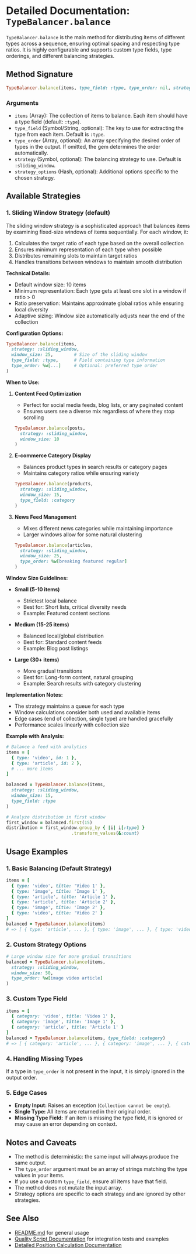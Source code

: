 # Detailed Documentation: `TypeBalancer.balance`

`TypeBalancer.balance` is the main method for distributing items of different types across a sequence, ensuring optimal spacing and respecting type ratios. It is highly configurable and supports custom type fields, type orderings, and different balancing strategies.

## Method Signature

```ruby
TypeBalancer.balance(items, type_field: :type, type_order: nil, strategy: nil, **strategy_options)
```

### Arguments
- `items` (Array<Hash>): The collection of items to balance. Each item should have a type field (default: `:type`).
- `type_field` (Symbol/String, optional): The key to use for extracting the type from each item. Default is `:type`.
- `type_order` (Array<String>, optional): An array specifying the desired order of types in the output. If omitted, the gem determines the order automatically.
- `strategy` (Symbol, optional): The balancing strategy to use. Default is `:sliding_window`.
- `strategy_options` (Hash, optional): Additional options specific to the chosen strategy.

## Available Strategies

### 1. Sliding Window Strategy (default)
The sliding window strategy is a sophisticated approach that balances items by examining fixed-size windows of items sequentially. For each window, it:
1. Calculates the target ratio of each type based on the overall collection
2. Ensures minimum representation of each type when possible
3. Distributes remaining slots to maintain target ratios
4. Handles transitions between windows to maintain smooth distribution

**Technical Details:**
- Default window size: 10 items
- Minimum representation: Each type gets at least one slot in a window if ratio > 0
- Ratio preservation: Maintains approximate global ratios while ensuring local diversity
- Adaptive sizing: Window size automatically adjusts near the end of the collection

**Configuration Options:**
```ruby
TypeBalancer.balance(items,
  strategy: :sliding_window,
  window_size: 25,        # Size of the sliding window
  type_field: :type,      # Field containing type information
  type_order: %w[...]     # Optional: preferred type order
)
```

**When to Use:**
1. **Content Feed Optimization**
   - Perfect for social media feeds, blog lists, or any paginated content
   - Ensures users see a diverse mix regardless of where they stop scrolling
   ```ruby
   TypeBalancer.balance(posts, 
     strategy: :sliding_window,
     window_size: 10
   )
   ```

2. **E-commerce Category Display**
   - Balances product types in search results or category pages
   - Maintains category ratios while ensuring variety
   ```ruby
   TypeBalancer.balance(products,
     strategy: :sliding_window,
     window_size: 15,
     type_field: :category
   )
   ```

3. **News Feed Management**
   - Mixes different news categories while maintaining importance
   - Larger windows allow for some natural clustering
   ```ruby
   TypeBalancer.balance(articles,
     strategy: :sliding_window,
     window_size: 25,
     type_order: %w[breaking featured regular]
   )
   ```

**Window Size Guidelines:**
- **Small (5-10 items)**
  - Strictest local balance
  - Best for: Short lists, critical diversity needs
  - Example: Featured content sections

- **Medium (15-25 items)**
  - Balanced local/global distribution
  - Best for: Standard content feeds
  - Example: Blog post listings

- **Large (30+ items)**
  - More gradual transitions
  - Best for: Long-form content, natural grouping
  - Example: Search results with category clustering

**Implementation Notes:**
- The strategy maintains a queue for each type
- Window calculations consider both used and available items
- Edge cases (end of collection, single type) are handled gracefully
- Performance scales linearly with collection size

**Example with Analysis:**
```ruby
# Balance a feed with analytics
items = [
  { type: 'video', id: 1 },
  { type: 'article', id: 2 },
  # ... more items
]

balanced = TypeBalancer.balance(items,
  strategy: :sliding_window,
  window_size: 15,
  type_field: :type
)

# Analyze distribution in first window
first_window = balanced.first(15)
distribution = first_window.group_by { |i| i[:type] }
                         .transform_values(&:count)
```

## Usage Examples

### 1. Basic Balancing (Default Strategy)
```ruby
items = [
  { type: 'video', title: 'Video 1' },
  { type: 'image', title: 'Image 1' },
  { type: 'article', title: 'Article 1' },
  { type: 'article', title: 'Article 2' },
  { type: 'image', title: 'Image 2' },
  { type: 'video', title: 'Video 2' }
]
balanced = TypeBalancer.balance(items)
# => [ { type: 'article', ... }, { type: 'image', ... }, { type: 'video', ... }, ... ]
```

### 2. Custom Strategy Options
```ruby
# Large window size for more gradual transitions
balanced = TypeBalancer.balance(items,
  strategy: :sliding_window,
  window_size: 50,
  type_order: %w[image video article]
)
```

### 3. Custom Type Field
```ruby
items = [
  { category: 'video', title: 'Video 1' },
  { category: 'image', title: 'Image 1' },
  { category: 'article', title: 'Article 1' }
]
balanced = TypeBalancer.balance(items, type_field: :category)
# => [ { category: 'article', ... }, { category: 'image', ... }, { category: 'video', ... } ]
```

### 4. Handling Missing Types
If a type in `type_order` is not present in the input, it is simply ignored in the output order.

### 5. Edge Cases
- **Empty Input:** Raises an exception (`Collection cannot be empty`).
- **Single Type:** All items are returned in their original order.
- **Missing Type Field:** If an item is missing the type field, it is ignored or may cause an error depending on context.

## Notes and Caveats
- The method is deterministic: the same input will always produce the same output.
- The `type_order` argument must be an array of strings matching the type values in your items.
- If you use a custom `type_field`, ensure all items have that field.
- The method does not mutate the input array.
- Strategy options are specific to each strategy and are ignored by other strategies.

## See Also
- [README.md](../README.md) for general usage
- [Quality Script Documentation](quality.md) for integration tests and examples
- [Detailed Position Calculation Documentation](calculate_positions.md) 